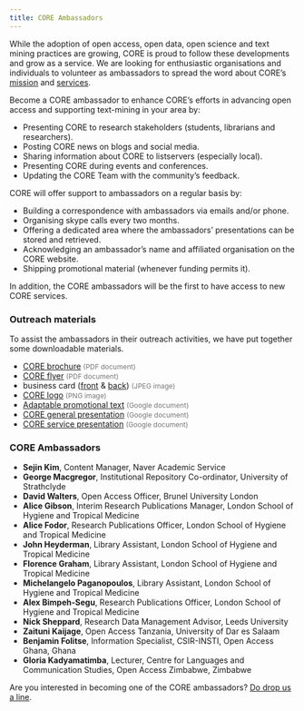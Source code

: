 ```yaml
---
title: CORE Ambassadors
---
```


While the adoption of open access, open data, open science and text mining 
practices are growing, CORE is proud to follow these developments and grow 
as a service. We are looking for enthusiastic organisations and individuals 
to volunteer as ambassadors to spread the word about CORE’s 
[mission](~about#mission) and [services](~services).

Become a CORE ambassador to enhance CORE’s efforts in advancing open access 
and supporting text-mining in your area by:

* Presenting CORE to research stakeholders (students, 
  librarians and researchers).
* Posting CORE news on blogs and social media.
* Sharing information about CORE to listservers (especially local).
* Presenting CORE during events and conferences.
* Updating the CORE Team with the community’s feedback.

CORE will offer support to ambassadors on a regular basis by:

* Building a correspondence with ambassadors via emails and/or phone.
* Organising skype calls every two months.
* Offering a dedicated area where the ambassadors’ presentations can be stored 
  and retrieved.
* Acknowledging an ambassador’s name and affiliated organisation 
  on the CORE website.
* Shipping promotional material (whenever funding permits it).

In addition, the CORE ambassadors will be the first to have access
to new CORE services.

### Outreach materials

To assist the ambassadors in their outreach activities, we have put together 
some downloadable materials.

<style>
  .core-asset-type {
    color: #757575;
    font-size: .75rem;
  }
</style>

* [CORE brochure](/static/resources/core-leaflet-2019.pdf)
  <span class="core-asset-type">(PDF document)</span>
* [CORE flyer](/static/resources/core-flyer-updated-july2017.pdf)
  <span class="core-asset-type">(PDF document)</span>
* business card ([front](/static/resources/core-card-front.jpg) & 
  [back](/static/resources/core-card-back.jpg))
  <span class="core-asset-type">(JPEG image)</span>
* [CORE logo](/static/resources/core-logo.png) 
  <span class="core-asset-type">(PNG image)</span>
* [Adaptable promotional text](https://docs.google.com/document/d/1O-A3BrX9JYWcWxtbbo9BgukkmrIptFBgCIZsKaC4a5c/edit?usp=sharing)
  <span class="core-asset-type">(Google document)</span>
* [CORE general presentation](https://drive.google.com/file/d/0B3M8WbWcGihpTTlTQURRWXpjQlk/view)
  <span class="core-asset-type">(Google document)</span>
* [CORE service presentation](https://drive.google.com/file/d/1XTtRo2nSaCReGZLgw-aAcb1DkcOi1WIN/view)
  <span class="core-asset-type">(Google document)</span>


### CORE Ambassadors

* __Sejin Kim__,
  Content Manager, Naver Academic Service
* __George Macgregor__,
  Institutional Repository Co-ordinator, University of Strathclyde
* __David Walters__,
  Open Access Officer, Brunel University London
* __Alice Gibson__,
  Interim Research Publications Manager, London School of Hygiene 
  and Tropical Medicine
* __Alice Fodor__,
  Research Publications Officer, London School of Hygiene and Tropical Medicine
* __John Heyderman__,
  Library Assistant, London School of Hygiene and Tropical Medicine
* __Florence Graham__,
  Library Assistant, London School of Hygiene and Tropical Medicine
* __Michelangelo Paganopoulos__,
  Library Assistant, London School of Hygiene and Tropical Medicine
* __Alex Bimpeh-Segu__,
  Research Publications Officer, London School of Hygiene and Tropical Medicine
* __Nick Sheppard__,
  Research Data Management Advisor, Leeds University
* __Zaituni Kaijage__,
  Open Access Tanzania, University of Dar es Salaam
* __Benjamin Folitse__,
  Information Specialist, CSIR-INSTI, Open Access Ghana, Ghana
* __Gloria Kadyamatimba__,
  Lecturer, Centre for Languages and Communication Studies, 
  Open Access Zimbabwe, Zimbabwe

Are you interested in becoming one of the CORE ambassadors?
[Do drop us a line](/contact).
